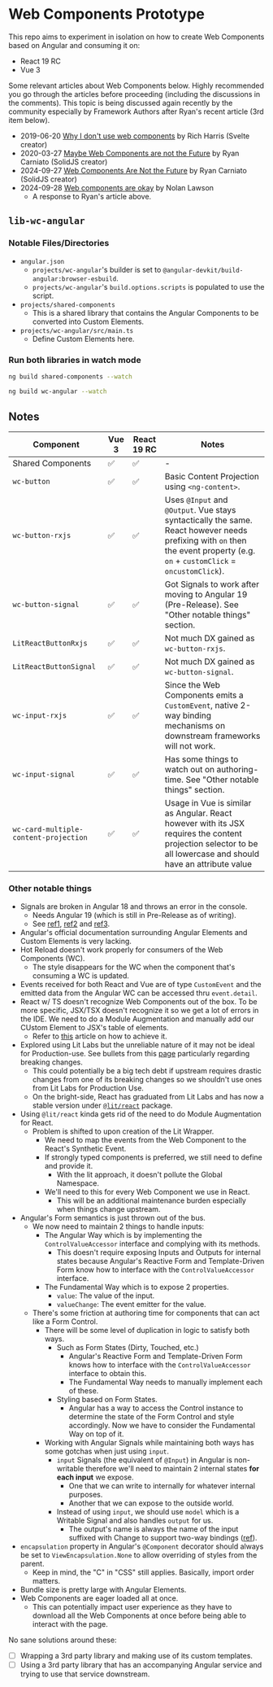 # Web Components Prototype

This repo aims to experiment in isolation on how to create Web Components based on Angular and consuming it on:

- React 19 RC
- Vue 3

Some relevant articles about Web Components below. Highly recommended you go through the articles before proceeding (including the discussions in the comments). This topic is being discussed again recently by the community especially by Framework Authors after Ryan's recent article (3rd item below).

- 2019-06-20 [Why I don't use web components](https://dev.to/richharris/why-i-don-t-use-web-components-2cia) by Rich Harris (Svelte creator)
- 2020-03-27 [Maybe Web Components are not the Future](https://dev.to/ryansolid/maybe-web-components-are-not-the-future-hfh) by Ryan Carniato (SolidJS creator)
- 2024-09-27 [Web Components Are Not the Future](https://dev.to/ryansolid/web-components-are-not-the-future-48bh) by Ryan Carniato (SolidJS creator)
- 2024-09-28 [Web components are okay](https://nolanlawson.com/2024/09/28/web-components-are-okay/) by Nolan Lawson
  - A response to Ryan's article above.

## `lib-wc-angular`

### Notable Files/Directories

- `angular.json`
  - `projects/wc-angular`'s builder is set to `@angular-devkit/build-angular:browser-esbuild`.
  - `projects/wc-angular`'s `build.options.scripts` is populated to use the script.
- `projects/shared-components`
  - This is a shared library that contains the Angular Components to be converted into Custom Elements.
- `projects/wc-angular/src/main.ts`
  - Define Custom Elements here.

### Run both libraries in watch mode

```bash
ng build shared-components --watch
```

```bash
ng build wc-angular --watch
```

## Notes

| Component                             | Vue 3 | React 19 RC | Notes                                                                                                                                                                         |
| ------------------------------------- | ----- | ----------- | ----------------------------------------------------------------------------------------------------------------------------------------------------------------------------- |
| Shared Components                     | ✅     | ✅           | -                                                                                                                                                                             |
| `wc-button`                           | ✅     | ✅           | Basic Content Projection using `<ng-content>`.                                                                                                                                |
| `wc-button-rxjs`                      | ✅     | ✅           | Uses `@Input` and `@Output`. Vue stays syntactically the same. React however needs prefixing with `on` then the event property (e.g. `on` + `customClick` = `oncustomClick`). |
| `wc-button-signal`                    | ✅     | ✅           | Got Signals to work after moving to Angular 19 (Pre-Release). See "Other notable things" section.                                                                             |
| `LitReactButtonRxjs`                  | ✅     | ✅           | Not much DX gained as `wc-button-rxjs`.                                                                                                                                       |
| `LitReactButtonSignal`                | ✅     | ✅           | Not much DX gained as `wc-button-signal`.                                                                                                                                     |
| `wc-input-rxjs`                       | ✅     | ✅           | Since the Web Components emits a `CustomEvent`, native 2-way binding mechanisms on downstream frameworks will not work.                                                       |
| `wc-input-signal`                     | ✅     | ✅           | Has some things to watch out on authoring-time. See "Other notable things" section.                                                                                           |
| `wc-card-multiple-content-projection` | ✅     | ✅           | Usage in Vue is similar as Angular. React however with its JSX requires the content projection selector to be all lowercase and should have an attribute value                |

### Other notable things

- Signals are broken in Angular 18 and throws an error in the console.
  - Needs Angular 19 (which is still in Pre-Release as of writing).
  - See [ref1](https://github.com/angular/angular/issues/53981), [ref2](https://github.com/angular/angular/issues/57755#issuecomment-2341180169) and [ref3](https://github.com/angular/angular/pull/56728).
- Angular's official documentation surrounding Angular Elements and Custom Elements is very lacking.
- Hot Reload doesn't work properly for consumers of the Web Components (WC).
  - The style disappears for the WC when the component that's consuming a WC is updated.
- Events received for both React and Vue are of type `CustomEvent` and the emitted data from the Angular WC can be accessed thru `event.detail`.
- React w/ TS doesn't recognize Web Components out of the box. To be more specific, JSX/TSX doesn't recognize it so we get a lot of errors in the IDE. We need to do a Module Augmentation and manually add our CUstom Element to JSX's table of elements.
  - Refer to [this](https://medium.com/@joelmalone/get-jsx-to-recognise-your-custom-element-in-react-or-preact-bf08d7522208) article on how to achieve it.
- Explored using Lit Labs but the unreliable nature of it may not be ideal for Production-use. See bullets from this [page](https://lit.dev/docs/libraries/labs/) particularly regarding breaking changes.
  - This could potentially be a big tech debt if upstream requires drastic changes from one of its breaking changes so we shouldn't use ones from Lit Labs for Production Use.
  - On the bright-side, React has graduated from Lit Labs and has now a stable version under [`@lit/react`](https://lit.dev/docs/frameworks/react/) package.
- Using `@lit/react` kinda gets rid of the need to do Module Augmentation for React.
  - Problem is shifted to upon creation of the Lit Wrapper.
    - We need to map the events from the Web Component to the React's Synthetic Event.
    - If strongly typed components is preferred, we still need to define and provide it.
      - With the lit approach, it doesn't pollute the Global Namespace.
    - We'll need to this for every Web Component we use in React.
      - This will be an additional maintenance burden especially when things change upstream.
- Angular's Form semantics is just thrown out of the bus. 
  - We now need to maintain 2 things to handle inputs:
    - The Angular Way which is by implementing the `ControlValueAccessor` interface and complying with its methods.
      - This doesn't require exposing Inputs and Outputs for internal states because Angular's Reactive Form and Template-Driven Form know how to interface with the `ControlValueAccessor` interface.
    - The Fundamental Way which is to expose 2 properties.
      - `value`: The value of the input.
      - `valueChange`: The event emitter for the value.
  - There's some friction at authoring time for components that can act like a Form Control.
    - There will be some level of duplication in logic to satisfy both ways.
      - Such as Form States (Dirty, Touched, etc.)
        - Angular's Reactive Form and Template-Driven Form knows how to interface with the `ControlValueAccessor` interface to obtain this.
        - The Fundamental Way needs to manually implement each of these.
      - Styling based on Form States.
        - Angular has a way to access the Control instance to determine the state of the Form Control and style accordingly. Now we have to consider the Fundamental Way on top of it.
    - Working with Angular Signals while maintaining both ways has some gotchas when just using `input`.
      - `input` Signals (the equivalent of `@Input`) in Angular is non-writable therefore we'll need to maintain 2 internal states **for each input** we expose.
        - One that we can write to internally for whatever internal purposes.
        - Another that we can expose to the outside world.
      - Instead of using `input`, we should use `model` which is a Writable Signal and also handles `output` for us.
        - The output's name is always the name of the input suffixed with Change to support two-way bindings ([ref](https://angular.dev/guide/signals/model#differences-between-model-and-input)).
- `encapsulation` property in Angular's `@Component` decorator should always be set to `ViewEncapsulation.None` to allow overriding of styles from the parent.
  - Keep in mind, the "C" in "CSS" still applies. Basically, import order matters.
- Bundle size is pretty large with Angular Elements.
- Web Components are eager loaded all at once.
  - This can potentially impact user experience as they have to download all the Web Components at once before being able to interact with the page.

No sane solutions around these:

- [ ] Wrapping a 3rd party library and making use of its custom templates.
- [ ] Using a 3rd party library that has an accompanying Angular service and trying to use that service downstream.
